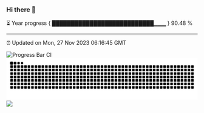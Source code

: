 ### Hi there 👋

⏳ Year progress { ███████████████████████████▁▁▁ } 90.48 %

---

⏰ Updated on Mon, 27 Nov 2023 06:16:45 GMT

![Progress Bar CI](https://github.com/liununu/liununu/workflows/Progress%20Bar%20CI/badge.svg)![](https://raw.githubusercontent.com/L1cardo/L1cardo/main/assets/github-contribution-grid-snake.svg)![](https://raw.githubusercontent.com/seesaws/seesaws/main/assets/github-contribution-grid-snake.svg)
